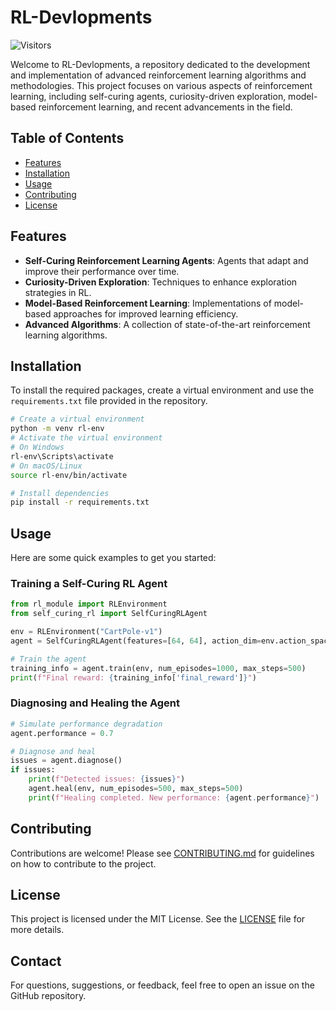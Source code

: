 # RL-Devlopments
![Visitors](https://api.visitorbadge.io/api/visitors?path=https%3A%2F%2Fgithub.com%2FVishwamAI%2FRL-Flex&countColor=%2337d67a)


Welcome to RL-Devlopments, a repository dedicated to the development and implementation of advanced reinforcement learning algorithms and methodologies. This project focuses on various aspects of reinforcement learning, including self-curing agents, curiosity-driven exploration, model-based reinforcement learning, and recent advancements in the field.

## Table of Contents

- [Features](#features)
- [Installation](#installation)
- [Usage](#usage)
- [Contributing](#contributing)
- [License](#license)

## Features

- **Self-Curing Reinforcement Learning Agents**: Agents that adapt and improve their performance over time.
- **Curiosity-Driven Exploration**: Techniques to enhance exploration strategies in RL.
- **Model-Based Reinforcement Learning**: Implementations of model-based approaches for improved learning efficiency.
- **Advanced Algorithms**: A collection of state-of-the-art reinforcement learning algorithms.

## Installation

To install the required packages, create a virtual environment and use the `requirements.txt` file provided in the repository.

```bash
# Create a virtual environment
python -m venv rl-env
# Activate the virtual environment
# On Windows
rl-env\Scripts\activate
# On macOS/Linux
source rl-env/bin/activate

# Install dependencies
pip install -r requirements.txt
```

## Usage

Here are some quick examples to get you started:

### Training a Self-Curing RL Agent

```python
from rl_module import RLEnvironment
from self_curing_rl import SelfCuringRLAgent

env = RLEnvironment("CartPole-v1")
agent = SelfCuringRLAgent(features=[64, 64], action_dim=env.action_space.n)

# Train the agent
training_info = agent.train(env, num_episodes=1000, max_steps=500)
print(f"Final reward: {training_info['final_reward']}")
```

### Diagnosing and Healing the Agent

```python
# Simulate performance degradation
agent.performance = 0.7

# Diagnose and heal
issues = agent.diagnose()
if issues:
    print(f"Detected issues: {issues}")
    agent.heal(env, num_episodes=500, max_steps=500)
    print(f"Healing completed. New performance: {agent.performance}")
```

## Contributing

Contributions are welcome! Please see [CONTRIBUTING.md](CONTRIBUTING.md) for guidelines on how to contribute to the project.

## License

This project is licensed under the MIT License. See the [LICENSE](LICENSE) file for more details.

## Contact

For questions, suggestions, or feedback, feel free to open an issue on the GitHub repository.

